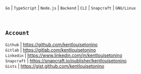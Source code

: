``Go`` | ``TypeScript`` | ``Node.js`` | ``Backend`` | ``CLI`` | ``Snapcraft`` | ``GNU/Linux``

<br />

## ``Account``
``Github`` | https://github.com/kentlouisetonino <br />
``Gitlab`` | https://gitlab.com/kentlouisetonino <br />
``Linkedin`` | https://www.linkedin.com/in/kentlouisetonino <br />
``Snapcraft`` | https://snapcraft.io/publisher/kentlouisetonino <br />
``Gists`` | https://gist.github.com/kentlouisetonino
